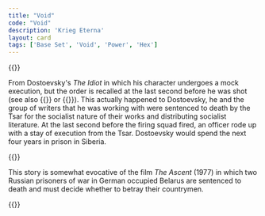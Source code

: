 ```yaml
---
title: "Void"
code: "Void"
description: 'Krieg Eterna'
layout: card
tags: ['Base Set', 'Void', 'Power', 'Hex']
---
```

{{<card-detail-page code="Void" artwork="Portrait of Fyodor Dostoevsky by Vasily Perov (1872)" attr="Fyodor Dostoevsky" book="The Idiot">}}
<p>
From Dostoevsky's <i>The Idiot</i> in which his character undergoes a mock execution, but the order is recalled at the last second before he was shot (see also {{<cardlink name="Offering">}} or {{<cardlink name="Wrath">}}). This actually happened to Dostoevsky, he and the group of writers that he was working with were sentenced to death by the Tsar for the socialist nature of their works and distributing socialist literature. At the last second before the firing squad fired, an officer rode up with a stay of execution from the Tsar. Dostoevsky would spend the next four years in prison in Siberia.
</p>
{{<card-detail-image file="ascent.webp" caption="The Ascent (1977)">}}
<p>
This story is somewhat evocative of the film <i>The Ascent</i> (1977) in which two Russian prisoners of war in German occupied Belarus are sentenced to death and must decide whether to betray their countrymen.
</p>
{{</card-detail-page>}}